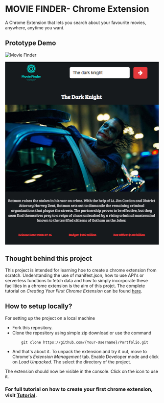 # MOVIE FINDER- Chrome Extension

A Chrome Extension that lets you search about your favourite movies, anywhere, anytime you want.

## Prototype Demo

![Movie Finder](./demo_gif.gif)

![Movie Finder](./demo_image.png)

## Thought behind this project

This project is intended for learning hoe to create a chrome extension from scratch. Understanding the use of manifest.json, how to use API's or serverless functions to fetch data and how to simply incorporate these facilities in a chrome extension is the aim of this projct. The complete tutorial on _Creating Your First Chrome Extension_ can be found [here](http://google.com "Tutorial").

## How to setup locally?

For setting up the project on a local machine

- Fork this repository.
- Clone the repository using simple zip download or use the command
  ```
      git clone https://github.com/{Your-Username}/Portfolio.git
  ```
- And that's about it. To unpack the extension and try it out, move to Chrome's _Extension Management_ tab. Enable Developer mode and click on _Load Unpacked_. The select the directory of the project.

The extension should now be visible in the console. Click on the icon to use it.

### For full tutorial on how to create your first chrome extension, visit [Tutorial](http://google.com "here").
